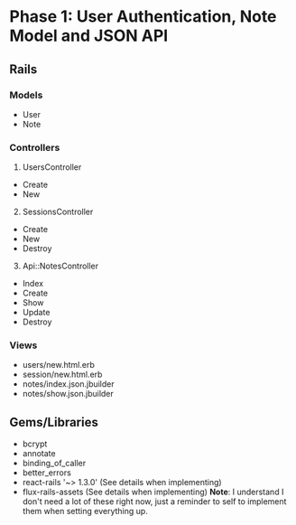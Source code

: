 # Phase 1: User Authentication, Note Model and JSON API

## Rails
### Models
* User
* Note

### Controllers
1. UsersController
  * Create
  * New
2. SessionsController
  * Create
  * New
  * Destroy
3. Api::NotesController
  * Index
  * Create
  * Show
  * Update
  * Destroy

### Views
* users/new.html.erb
* session/new.html.erb
* notes/index.json.jbuilder
* notes/show.json.jbuilder

## Gems/Libraries
* bcrypt
* annotate
* binding_of_caller
* better_errors
* react-rails '~> 1.3.0' (See details when implementing)
* flux-rails-assets (See details when implementing)
**Note**: I understand I don't need a lot of these right now, just a reminder to self to implement them when setting everything up.

